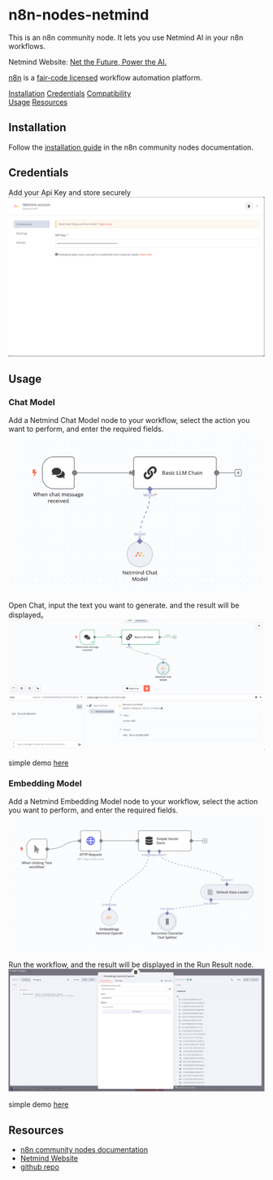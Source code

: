 # n8n-nodes-netmind

This is an n8n community node. It lets you use Netmind AI in your n8n workflows.

Netmind Website: [Net the Future, Power the AI.](https://netmind.ai)



[n8n](https://n8n.io/) is a [fair-code licensed](https://docs.n8n.io/reference/license/) workflow automation platform.

[Installation](#installation)
[Credentials](#credentials)
[Compatibility](#compatibility)  
[Usage](#usage)
[Resources](#resources)


## Installation
Follow the [installation guide](https://docs.n8n.io/integrations/community-nodes/installation/) in the n8n community nodes documentation.

## Credentials
Add your Api Key and store securely
![Add Credentials](images/credentials.png)


## Usage

### Chat Model

Add a Netmind Chat Model node to your workflow, select the action you want to perform, and enter the required fields.
![Chat Workflow](images/chat_workflow.png)

Open Chat, input the text you want to generate. and the result will be displayed。
![Chat Workflow Result](images/chat_result.png)

simple demo [here](examples/chat.json)


### Embedding Model
Add a Netmind Embedding Model node to your workflow, select the action you want to perform, and enter the required fields.
![Embedding Workflow](images/embd_workflow.png)

Run the workflow, and the result will be displayed in the Run Result node.
![Embedding Workflow result](images/embd_result.png)

simple demo [here](examples/embdding.json)

## Resources

* [n8n community nodes documentation](https://docs.n8n.io/integrations/community-nodes/)
* [Netmind Website](https://netmind.ai)
* [github repo](https://github.com/protagolabs/n8n-nodes-netmind)


